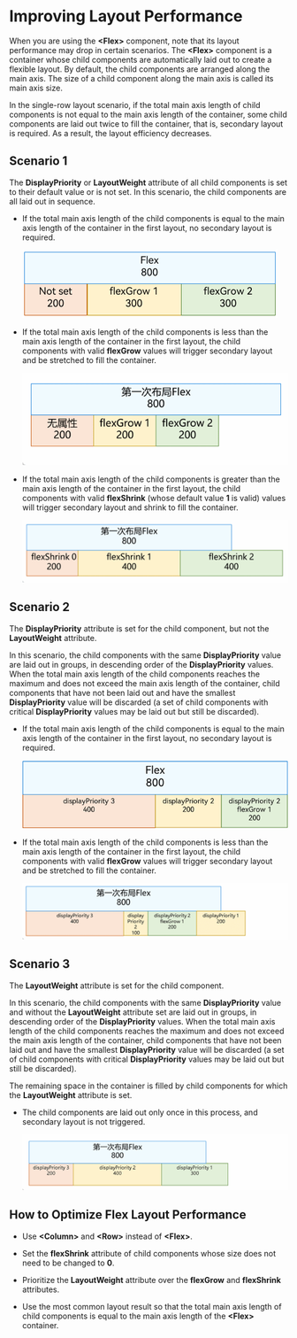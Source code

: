# Improving Layout Performance


When you are using the **\<Flex>** component, note that its layout performance may drop in certain scenarios. The **\<Flex>** component is a container whose child components are automatically laid out to create a flexible layout. By default, the child components are arranged along the main axis. The size of a child component along the main axis is called its main axis size.


In the single-row layout scenario, if the total main axis length of child components is not equal to the main axis length of the container, some child components are laid out twice to fill the container, that is, secondary layout is required. As a result, the layout efficiency decreases.


## Scenario 1

The **DisplayPriority** or **LayoutWeight** attribute of all child components is set to their default value or is not set. In this scenario, the child components are all laid out in sequence.


- If the total main axis length of the child components is equal to the main axis length of the container in the first layout, no secondary layout is required.

  ![layout-performance-1](figures/layout-performance-1.png)

- If the total main axis length of the child components is less than the main axis length of the container in the first layout, the child components with valid **flexGrow** values will trigger secondary layout and be stretched to fill the container.

  ![layout-performace-2](figures/layout-performace-2.gif)

- If the total main axis length of the child components is greater than the main axis length of the container in the first layout, the child components with valid **flexShrink** (whose default value **1** is valid) values will trigger secondary layout and shrink to fill the container.

  ![layout-performace-3](figures/layout-performace-3.gif)


## Scenario 2

The **DisplayPriority** attribute is set for the child component, but not the **LayoutWeight** attribute.


In this scenario, the child components with the same **DisplayPriority** value are laid out in groups, in descending order of the **DisplayPriority** values. When the total main axis length of the child components reaches the maximum and does not exceed the main axis length of the container, child components that have not been laid out and have the smallest **DisplayPriority** value will be discarded (a set of child components with critical **DisplayPriority** values may be laid out but still be discarded).


- If the total main axis length of the child components is equal to the main axis length of the container in the first layout, no secondary layout is required.
  
  ![layout-performance-4](figures/layout-performance-4.png)
  
- If the total main axis length of the child components is less than the main axis length of the container in the first layout, the child components with valid **flexGrow** values will trigger secondary layout and be stretched to fill the container.
  
  ![layout-performace-5](figures/layout-performace-5.gif)


## Scenario 3

The **LayoutWeight** attribute is set for the child component.

In this scenario, the child components with the same **DisplayPriority** value and without the **LayoutWeight** attribute set are laid out in groups, in descending order of the **DisplayPriority** values. When the total main axis length of the child components reaches the maximum and does not exceed the main axis length of the container, child components that have not been laid out and have the smallest **DisplayPriority** value will be discarded (a set of child components with critical **DisplayPriority** values may be laid out but still be discarded).


The remaining space in the container is filled by child components for which the **LayoutWeight** attribute is set.


- The child components are laid out only once in this process, and secondary layout is not triggered.
  
  ![layout-performace-6](figures/layout-performace-6.gif)


## How to Optimize Flex Layout Performance

- Use **\<Column>** and **\<Row>** instead of **\<Flex>**.

- Set the **flexShrink** attribute of child components whose size does not need to be changed to **0**.

- Prioritize the **LayoutWeight** attribute over the **flexGrow** and **flexShrink** attributes.

- Use the most common layout result so that the total main axis length of child components is equal to the main axis length of the **\<Flex>** container.
